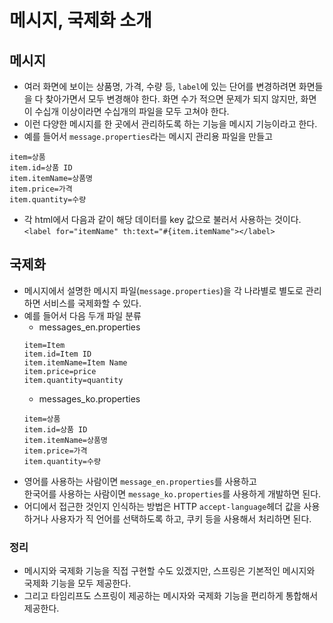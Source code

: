 # 메시지, 국제화 소개
## 메시지
- 여러 화면에 보이는 상품명, 가격, 수량 등, `label`에 있는 단어를 변경하려면
화면들을 다 찾아가면서 모두 변경해야 한다. 화면 수가 적으면 문제가 되지 않지만,
화면이 수십개 이상이라면 수십개의 파일을 모두 고쳐야 한다.
- 이런 다양한 메시지를 한 곳에서 관리하도록 하는 기능을 메시지 기능이라고 한다.
- 예를 들어서 `message.properties`라는 메시지 관리용 파일을 만들고
```properties
item=상품
item.id=상품 ID
item.itemName=상품명
item.price=가격
item.quantity=수량
```
- 각 html에서 다음과 같이 해당 데이터를 key 값으로 불러서 사용하는 것이다.
`<label for="itemName" th:text="#{item.itemName"></label>`
  
## 국제화
- 메시지에서 설명한 메시지 파일(`message.properties`)을 각 나라별로 별도로 관리하면 서비스를 국제화할 수 있다.
- 예를 들어서 다음 두개 파일 분류
    - messages_en.properties
    ```properties
    item=Item
    item.id=Item ID
    item.itemName=Item Name
    item.price=price
    item.quantity=quantity
    ```
    - messages_ko.properties
    ```properties
    item=상품
    item.id=상품 ID
    item.itemName=상품명
    item.price=가격
    item.quantity=수량
    ```
- 영어를 사용하는 사람이면 `message_en.properties`를 사용하고<br>
한국어를 사용하는 사람이면 `message_ko.properties`를 사용하게 개발하면 된다.
- 어디에서 접근한 것인지 인식하는 방법은 HTTP `accept-language`헤더 값을 사용하거나
사용자가 직 언어를 선택하도록 하고, 쿠키 등을 사용해서 처리하면 된다.

### 정리
- 메시지와 국제화 기능을 직접 구현할 수도 있겠지만, 스프링은 기본적인 메시지와 국제화 기능을 모두 제공한다.
- 그리고 타임리프도 스프링이 제공하는 메시자와 국제화 기능을 편리하게 통합해서 제공한다.
